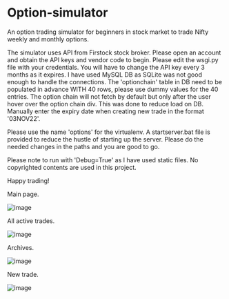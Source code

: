 # Option-simulator
An option trading simulator for beginners in stock market to trade Nifty weekly and monthly options.

The simulator uses API from Firstock stock broker. Please open an account and obtain the API keys and vendor code to begin.
Please edit the wsgi.py file with your credentials. You will have to change the API key every 3 months as it expires.
I have used MySQL DB as SQLite was not good enough to handle the connections.
The 'optionchain' table in DB need to be populated in advance WITH 40 rows, please use dummy values for the 40 entries.
The option chain will not fetch by default but only after the user hover over the option chain div. This was done to reduce load on DB.
Manually enter the expiry date when creating new trade in the format '03NOV22'.

Please use the name 'options' for the virtualenv. A startserver.bat file is provided to reduce the hustle of starting up the server. Please do the needed changes in the paths and you are good to go.

Please note to run with 'Debug=True' as I have used static files. No copyrighted contents are used in this project.

Happy trading!

Main page.

![image](https://user-images.githubusercontent.com/40312761/198940851-c411819b-2195-4a11-89fe-9eff70fe421b.png)

All active trades.

![image](https://user-images.githubusercontent.com/40312761/198941043-585c0d63-fcd2-4b9e-9746-31f590cd6cc2.png)

Archives.

![image](https://user-images.githubusercontent.com/40312761/198941242-b9b43259-1681-4211-8918-c4d790c2d782.png)

New trade.

![image](https://user-images.githubusercontent.com/40312761/198941458-1000e8bd-727c-4fa5-a6cf-099cde3778e5.png)

